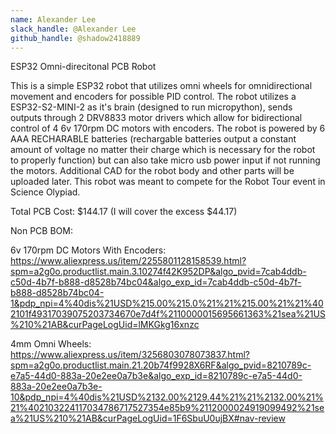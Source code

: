 ```yaml
---
name: Alexander Lee
slack_handle: @Alexander Lee
github_handle: @shadow2418889
---
```


ESP32 Omni-direcitonal PCB Robot

This is a simple ESP32 robot that utilizes omni wheels for omnidirectional movement and encoders for possible PID control. The robot utilizes a ESP32-S2-MINI-2 as it's brain (designed to run micropython), sends outputs 
through 2 DRV8833 motor drivers which allow for bidirectional control of 4 6v 170rpm DC motors with encoders. The robot is powered by 6 AAA RECHARABLE batteries (rechargable batteries output a constant amount of voltage
no matter their charge which is necessary for the robot to properly function) but can also take micro usb power input if not running the motors.
Additional CAD for the robot body and other parts will be uploaded later. This robot was meant to compete for the Robot Tour event in Science Olypiad.

Total PCB Cost: $144.17 (I will cover the excess $44.17)

Non PCB BOM:

6v 170rpm DC Motors With Encoders: https://www.aliexpress.us/item/2255801128158539.html?spm=a2g0o.productlist.main.3.10274f42K952DP&algo_pvid=7cab4ddb-c50d-4b7f-b888-d8528b74bc04&algo_exp_id=7cab4ddb-c50d-4b7f-b888-d8528b74bc04-1&pdp_npi=4%40dis%21USD%215.00%215.0%21%21%215.00%21%21%402101f49317039075203734670e7d4f%2110000015695661363%21sea%21US%210%21AB&curPageLogUid=lMKGkg16xnzc

4mm Omni Wheels: https://www.aliexpress.us/item/3256803078073837.html?spm=a2g0o.productlist.main.21.20b74f9928X6RF&algo_pvid=8210789c-e7a5-44d0-883a-20e2ee0a7b3e&algo_exp_id=8210789c-e7a5-44d0-883a-20e2ee0a7b3e-10&pdp_npi=4%40dis%21USD%2132.00%2129.44%21%21%2132.00%21%21%402103224117034786717527354e85b9%2112000024919099492%21sea%21US%210%21AB&curPageLogUid=1F6SbuU0ujBX#nav-review
